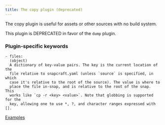 ```yaml
---
title: The copy plugin (deprecated)
---
```


The copy plugin is useful for assets or other sources with no build system.

This plugin is DEPRECATED in favor of the `dump` plugin.

### Plugin-specific keywords

    - files:
      (object)
      A dictionary of key-value pairs. The key is the current location of the
      file relative to snapcraft.yaml (unless `source` is specified, in which
      case it's relative to the root of the source). The value is where to
      place the file in-snap, and is relative to the root of the snap. This
      works like `cp -r <key> <value>`. Note that globbing is supported for the
      key, allowing one to use *, ?, and character ranges expressed with [].

[Examples](https://github.com/search?o=desc&q=filename%3Asnapcraft.yaml+%22plugin%3A+copy%22+&s=indexed&type=Code&utf8=%E2%9C%93)